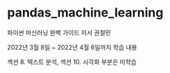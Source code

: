 # pandas_machine_learning

파이썬 머신러닝 완벽 가이드 저서 권철민

2022년 3월 8일 ~ 2022년 4월 6일까지 학습 내용

섹션 8. 텍스트 분석, 섹션 10. 시각화 부분은 미학습
